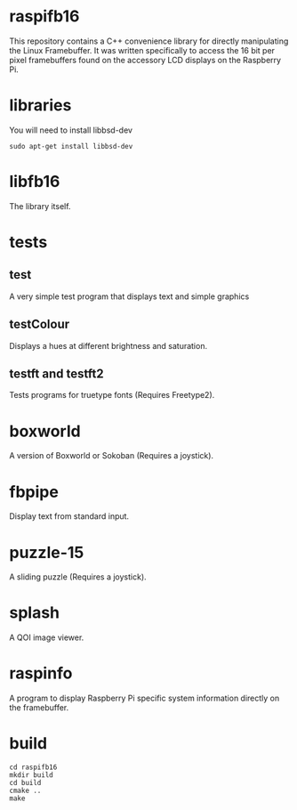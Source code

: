 # raspifb16
This repository contains a C++ convenience library for directly manipulating
the Linux Framebuffer. It was written specifically to access the 16 bit per
pixel framebuffers found on the accessory LCD displays on the Raspberry Pi.

# libraries

You will need to install libbsd-dev

	sudo apt-get install libbsd-dev

# libfb16
The library itself.

# tests
## test
A very simple test program that displays text and simple graphics

## testColour
Displays a hues at different brightness and saturation.

## testft and testft2
Tests programs for truetype fonts (Requires Freetype2).

# boxworld
A version of Boxworld or Sokoban (Requires a joystick).

# fbpipe
Display text from standard input.

# puzzle-15
A sliding puzzle (Requires a joystick).

# splash
A QOI image viewer.

# raspinfo
A program to display Raspberry Pi specific system information directly on
the framebuffer.

# build

	cd raspifb16
	mkdir build
	cd build
	cmake ..
	make

